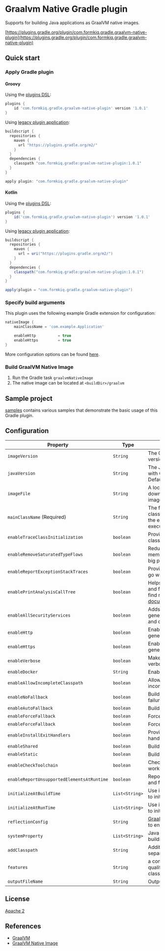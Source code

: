 # Graalvm Native Gradle plugin

Supports for building Java applications as GraalVM native images.

[https://plugins.gradle.org/plugin/com.formkiq.gradle.graalvm-native-plugin](https://plugins.gradle.org/plugin/com.formkiq.gradle.graalvm-native-plugin)

## Quick start

### Apply Gradle plugin

#### Groovy
Using the [plugins DSL](https://docs.gradle.org/current/userguide/plugins.html#sec:plugins_block):
```groovy
plugins {
    id 'com.formkiq.gradle.graalvm-native-plugin' version '1.0.1'
}
```

Using [legacy plugin application](https://docs.gradle.org/current/userguide/plugins.html#sec:old_plugin_application):
```groovy
buildscript {
  repositories {
    maven {
      url "https://plugins.gradle.org/m2/"
    }
  }
  dependencies {
    classpath "com.formkiq.gradle:graalvm-native-plugin:1.0.1"
  }
}

apply plugin: "com.formkiq.gradle.graalvm-native-plugin"
```

#### Kotlin
Using the [plugins DSL](https://docs.gradle.org/current/userguide/plugins.html#sec:plugins_block):
```groovy
plugins {
    id('com.formkiq.gradle.graalvm-native-plugin') version '1.0.1'
}
```

Using [legacy plugin application](https://docs.gradle.org/current/userguide/plugins.html#sec:old_plugin_application):
```groovy
buildscript {
  repositories {
    maven {
      url = uri("https://plugins.gradle.org/m2/")
    }
  }
  dependencies {
    classpath("com.formkiq.gradle:graalvm-native-plugin:1.0.1")
  }
}

apply(plugin = "com.formkiq.gradle.graalvm-native-plugin")
```

### Specify build arguments
This plugin uses the following example Gradle extension for configuration:
```groovy
nativeImage {
    mainClassName = 'com.example.Application'

    enableHttp          = true
    enableHttps         = true
}
```

More configuration options can be found [here](https://github.com/formkiq/graalvm-native-plugin#configuration).

### Build GraalVM Native Image
1. Run the Gradle task `graalvmNativeImage`
2. The native image can be located at `<buildDir>/graalvm`

## Sample project
[samples](https://github.com/formkiq/graalvm-native-plugin/tree/master/samples) contains various samples that demonstrate the basic usage of this Gradle plugin.

## Configuration
| Property | Type | Description |
|----------|------|-------------|
| `imageVersion` | `String` | The GraalVM Community Edition version to download. Default to `20.2.0`. |
| `javaVersion` | `String` | The JDK version to be downloaded with GraalVM Community Edition. Default to `11`. |
| `imageFile` | `String` | A local Image File to instead of downloading a file based on imageVersion/javaVersion/architecture. |
| `mainClassName` (Required) | `String` | The fully qualified name of the Java class that contains a `main` method for the entry point of the Native Image executable. |
| `enableTraceClassInitialization` | `boolean` | Provides useful information to debug class initialization issues. |
| `enableRemoveSaturatedTypeFlows` | `boolean` | Reduces build time and decrease build memory consumption, especially for big projects. |
| `enableReportExceptionStackTraces` | `boolean` | Provides more detail should something go wrong. |
| `enablePrintAnalysisCallTree` | `boolean` | Helps to find what classes, methods, and fields are used and why. You can find more details in GraalVM [reports documentation](https://github.com/oracle/graal/blob/master/substratevm/REPORTS.md). |
| `enableAllSecurityServices` | `boolean` | Adds all security service classes to the generated image. Required for HTTPS and crypto. |
| `enableHttp` | `boolean` | Enables HTTP support in the generated image. |
| `enableHttps` | `boolean` | Enables HTTPS support in the generated image. |
| `enableVerbose` | `boolean` | Makes image building output more verbose. |
| `enableDocker` | `String` | Enable using Graalvm Docker Image. |
| `enableAllowIncompleteClasspath` | `boolean` | Allow image building with an incomplete class path. |
| `enableNoFallback` | `boolean` | Build stand-alone image or report failure. |
| `enableAutoFallback` | `boolean` | Build stand-alone image if possible. |
| `enableForceFallback` | `boolean` | Force building of fallback image. |
| `enableForceFallback` | `boolean` | Force building of fallback image. |
| `enableInstallExitHandlers` | `boolean` | Provide java.lang.Terminator exit handlers for executable images. |
| `enableShared` | `boolean` | Build shared library. |
| `enableStatic` | `boolean` | Build statically linked executable. |
| `enableCheckToolchain` | `boolean` | Check if native-toolchain is known to work with native-image. |
| `enableReportUnsupportedElementsAtRuntime` | `boolean` | Report usage of unsupported methods and fields at run time. |
| `initializeAtBuildTime` | `List<String>` | Use it with specific classes or package to initialize classes at build time. |
| `initializeAtRunTime` | `List<String>` | Use it with specific classes or package to initialize classes at run time. |
| `reflectionConfig` |  `String` | [GraalVM Reflection Configuration File](https://www.graalvm.org/reference-manual/native-image/Reflection) to enable Java reflection support. |
| `systemProperty` | `List<String>` | Java System Properties to use when building Graalvm Image. |
| `addClasspath` | `String` | Additional Classpaths comma separated. |
| `features` | `String` | a comma-separated list of fully qualified Feature implementation classes. |
| `outputFileName` | `String` | Output File Name. |

## License
[Apache 2](https://github.com/formkiq/graalvm-native-plugin/blob/master/LICENSE)

## References
* [GraalVM](https://www.graalvm.org)
* [GraalVM Native Image](https://www.graalvm.org/docs/reference-manual/native-image)

